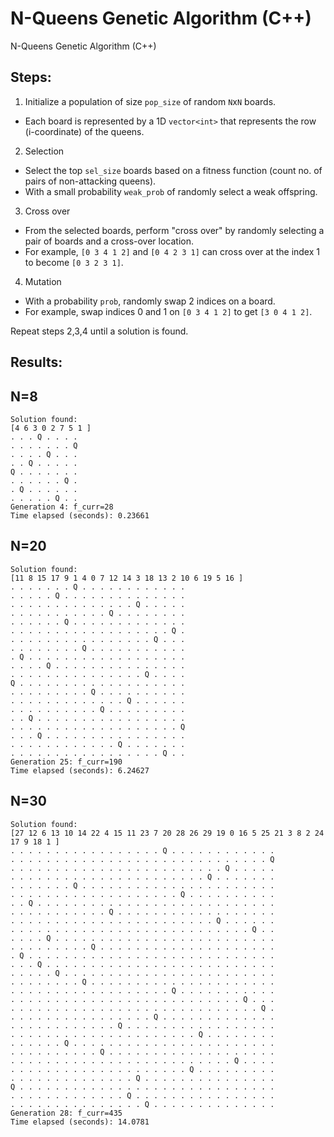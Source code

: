 # N-Queens Genetic Algorithm (C++)
N-Queens Genetic Algorithm (C++)

## Steps:
1) Initialize a population of size `pop_size` of random `N`x`N` boards.
- Each board is represented by a 1D `vector<int>` that represents the row (i-coordinate) of the queens.

2) Selection
- Select the top `sel_size` boards based on a fitness function (count no. of pairs of non-attacking queens).
- With a small probability `weak_prob` of randomly select a weak offspring.

3) Cross over
- From the selected boards, perform "cross over" by randomly selecting a pair of boards and a cross-over location.
- For example, `[0 3 4 1 2]` and `[0 4 2 3 1]` can cross over at the index 1 to become `[0 3 2 3 1]`.

4) Mutation

- With a probability `prob`, randomly swap 2 indices on a board.
- For example, swap indices 0 and 1 on `[0 3 4 1 2]` to get `[3 0 4 1 2]`.

Repeat steps 2,3,4 until a solution is found.

## Results:

## N=8
```
Solution found:
[4 6 3 0 2 7 5 1 ]
. . . Q . . . . 
. . . . . . . Q 
. . . . Q . . . 
. . Q . . . . . 
Q . . . . . . . 
. . . . . . Q . 
. Q . . . . . . 
. . . . . Q . . 
Generation 4: f_curr=28
Time elapsed (seconds): 0.23661
```

## N=20
```
Solution found:
[11 8 15 17 9 1 4 0 7 12 14 3 18 13 2 10 6 19 5 16 ]
. . . . . . . Q . . . . . . . . . . . . 
. . . . . Q . . . . . . . . . . . . . . 
. . . . . . . . . . . . . . Q . . . . . 
. . . . . . . . . . . Q . . . . . . . . 
. . . . . . Q . . . . . . . . . . . . . 
. . . . . . . . . . . . . . . . . . Q . 
. . . . . . . . . . . . . . . . Q . . . 
. . . . . . . . Q . . . . . . . . . . . 
. Q . . . . . . . . . . . . . . . . . . 
. . . . Q . . . . . . . . . . . . . . . 
. . . . . . . . . . . . . . . Q . . . . 
Q . . . . . . . . . . . . . . . . . . . 
. . . . . . . . . Q . . . . . . . . . . 
. . . . . . . . . . . . . Q . . . . . . 
. . . . . . . . . . Q . . . . . . . . . 
. . Q . . . . . . . . . . . . . . . . . 
. . . . . . . . . . . . . . . . . . . Q 
. . . Q . . . . . . . . . . . . . . . . 
. . . . . . . . . . . . Q . . . . . . . 
. . . . . . . . . . . . . . . . . Q . . 
Generation 25: f_curr=190
Time elapsed (seconds): 6.24627
```

## N=30
```
Solution found:
[27 12 6 13 10 14 22 4 15 11 23 7 20 28 26 29 19 0 16 5 25 21 3 8 2 24 17 9 18 1 ]
. . . . . . . . . . . . . . . . . Q . . . . . . . . . . . . 
. . . . . . . . . . . . . . . . . . . . . . . . . . . . . Q 
. . . . . . . . . . . . . . . . . . . . . . . . Q . . . . . 
. . . . . . . . . . . . . . . . . . . . . . Q . . . . . . . 
. . . . . . . Q . . . . . . . . . . . . . . . . . . . . . . 
. . . . . . . . . . . . . . . . . . . Q . . . . . . . . . . 
. . Q . . . . . . . . . . . . . . . . . . . . . . . . . . . 
. . . . . . . . . . . Q . . . . . . . . . . . . . . . . . . 
. . . . . . . . . . . . . . . . . . . . . . . Q . . . . . . 
. . . . . . . . . . . . . . . . . . . . . . . . . . . Q . . 
. . . . Q . . . . . . . . . . . . . . . . . . . . . . . . . 
. . . . . . . . . Q . . . . . . . . . . . . . . . . . . . . 
. Q . . . . . . . . . . . . . . . . . . . . . . . . . . . . 
. . . Q . . . . . . . . . . . . . . . . . . . . . . . . . . 
. . . . . Q . . . . . . . . . . . . . . . . . . . . . . . . 
. . . . . . . . Q . . . . . . . . . . . . . . . . . . . . . 
. . . . . . . . . . . . . . . . . . Q . . . . . . . . . . . 
. . . . . . . . . . . . . . . . . . . . . . . . . . Q . . . 
. . . . . . . . . . . . . . . . . . . . . . . . . . . . Q . 
. . . . . . . . . . . . . . . . Q . . . . . . . . . . . . . 
. . . . . . . . . . . . Q . . . . . . . . . . . . . . . . . 
. . . . . . . . . . . . . . . . . . . . . Q . . . . . . . . 
. . . . . . Q . . . . . . . . . . . . . . . . . . . . . . . 
. . . . . . . . . . Q . . . . . . . . . . . . . . . . . . . 
. . . . . . . . . . . . . . . . . . . . . . . . . Q . . . . 
. . . . . . . . . . . . . . . . . . . . Q . . . . . . . . . 
. . . . . . . . . . . . . . Q . . . . . . . . . . . . . . . 
Q . . . . . . . . . . . . . . . . . . . . . . . . . . . . . 
. . . . . . . . . . . . . Q . . . . . . . . . . . . . . . . 
. . . . . . . . . . . . . . . Q . . . . . . . . . . . . . . 
Generation 28: f_curr=435
Time elapsed (seconds): 14.0781
```
